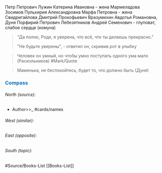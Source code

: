Петр Петрович Лужин
Катерина Ивановна - жена Мармеладова
Зосимов
Пульхирия Александровна 
Марфа Петровна - жена Свидригайлова
Дмитрий Прокофьевич Вразумихин
Авдотья Романовна, Дуня 
Порфирий Петрович
Лебезятников Андрей Семенович - глуповат, слабое сердце (комуна)

> "Да полно, Родя, я уверена, что всё, что ты делаешь прекрасно." 
> 
> "Не будьте уверены", - ответил он, скривив рот в улыбку


>Человек он умный, но чтобы умно поступать одного ума мало (Раскольников) #Mark/Quote 

>Маменька, не беспокойтесь, будет то, что должно быть (Дуня)




### <span style="color:#0070c0">Compass</span>
###### North (source):
- Author>>_           #cards/names 


###### West (similar):


###### East (opposite):


###### South (topic):


#Source/Books-List [[Books-List]]